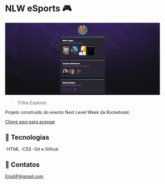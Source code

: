 # NLW eSports 🎮

![preview](./.github/preview.png)

>Trilha Explorer 

Projeto construido do evento 
Next Level Week da Rocketseat.

[Cliqye aqui para acessar](https://erispinheiro.github.io/NLW9-Esports-Explorer/)



## 🔧 Tecnologias 
-HTML
-CSS
-Git e Github

## 🔌 Contatos

ErisAP@gmail.com
